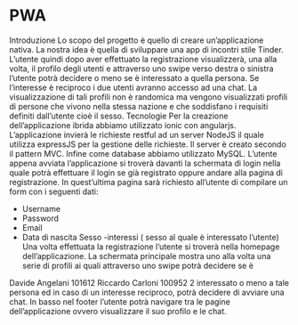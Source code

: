 # PWA

Introduzione
Lo scopo del progetto è quello di creare un’applicazione nativa. La nostra idea è quella di sviluppare una app di incontri stile Tinder. L’utente quindi dopo aver effettuato la registrazione visualizzerà, una alla volta, il profilo degli utenti e attraverso uno swipe verso destra o sinistra l’utente potrà decidere o meno se è interessato a quella persona. Se l’interesse è reciproco i due utenti avranno accesso ad una chat. La visualizzazione di tali profili non è randomica ma vengono visualizzati profili di persone che vivono nella stessa nazione e che soddisfano i requisiti definiti dall’utente cioè il sesso.
Tecnologie
Per la creazione dell’applicazione ibrida abbiamo utilizzato ionic con angularjs. L’applicazione invierà le richieste restful ad un server NodeJS il quale utilizza expressJS per la gestione delle richieste. Il server è creato secondo il pattern MVC. Infine come database abbiamo utilizzato MySQL.
L’utente appena avviata l’applicazione si troverà davanti la schermata di login nella quale potrà effettuare il login se già registrato oppure andare alla pagina di registrazione. In quest’ultima pagina sarà richiesto all’utente di compilare un form con i seguenti dati:
- Username
- Password
- Email
- Data di nascita
Sesso
-interessi ( sesso al quale è interessato l’utente)
Una volta effettuata la registrazione l’utente si troverà nella homepage dell’applicazione. La schermata principale mostra uno alla volta una serie di profili ai quali attraverso uno swipe potrà decidere se è
 
Davide Angelani 101612
Riccardo Carloni 100952 2
interessato o meno a tale persona ed in caso di un interesse reciproco, potrà decidere di avviare una chat. In basso nel footer l’utente potrà navigare tra le pagine dell’applicazione ovvero visualizzare il suo profilo e le chat.
